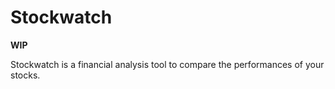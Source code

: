 # Stockwatch

**WIP**

Stockwatch is a financial analysis tool to compare the performances of your stocks.
